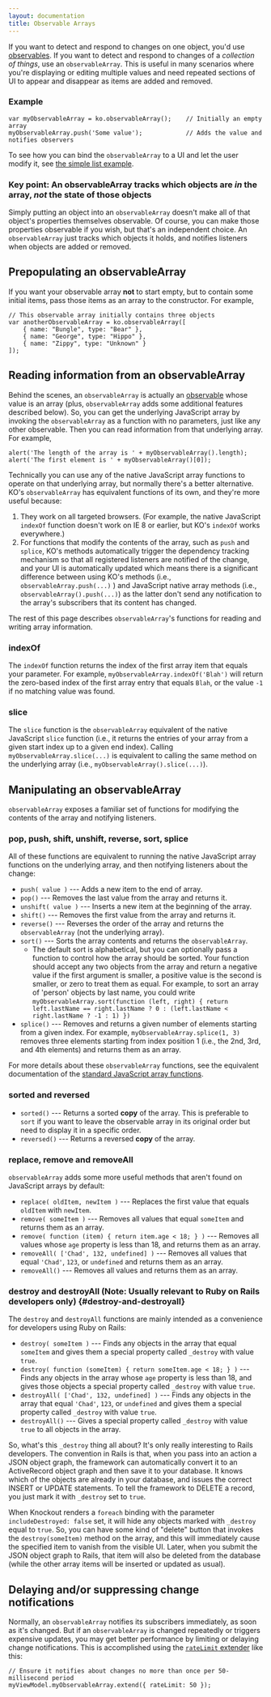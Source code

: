 ```yaml
---
layout: documentation
title: Observable Arrays
---
```


If you want to detect and respond to changes on one object, you'd use [observables](observables.html). If you want to detect and respond to changes of a *collection of things*, use an `observableArray`. This is useful in many scenarios where you're displaying or editing multiple values and need repeated sections of UI to appear and disappear as items are added and removed.

### Example

    var myObservableArray = ko.observableArray();    // Initially an empty array
    myObservableArray.push('Some value');            // Adds the value and notifies observers

To see how you can bind the `observableArray` to a UI and let the user modify it, see [the simple list example](../examples/simpleList.html).

### Key point: An observableArray tracks which objects are *in* the array, *not* the state of those objects

Simply putting an object into an `observableArray` doesn't make all of that object's properties themselves observable. Of course, you can make those properties observable if you wish, but that's an independent choice. An `observableArray` just tracks which objects it holds, and notifies listeners when objects are added or removed.

## Prepopulating an observableArray

If you want your observable array **not** to start empty, but to contain some initial items, pass those items as an array to the constructor. For example,

    // This observable array initially contains three objects
    var anotherObservableArray = ko.observableArray([
        { name: "Bungle", type: "Bear" },
        { name: "George", type: "Hippo" },
        { name: "Zippy", type: "Unknown" }
    ]);

## Reading information from an observableArray

Behind the scenes, an `observableArray` is actually an [observable](observables.html) whose value is an array (plus, `observableArray` adds some additional features described below). So, you can get the underlying JavaScript array by invoking the `observableArray` as a function with no parameters, just like any other observable. Then you can read information from that underlying array. For example,

    alert('The length of the array is ' + myObservableArray().length);
    alert('The first element is ' + myObservableArray()[0]);

Technically you can use any of the native JavaScript array functions to operate on that underlying array, but normally there's a better alternative. KO's `observableArray` has equivalent functions of its own, and they're more useful because:

 1. They work on all targeted browsers. (For example, the native JavaScript `indexOf` function doesn't work on IE 8 or earlier, but KO's `indexOf` works everywhere.)
 1. For functions that modify the contents of the array, such as `push` and `splice`, KO's methods automatically trigger the dependency tracking mechanism so that all registered listeners are notified of the change, and your UI is automatically updated which means there is a significant difference between using KO's methods (i.e., `observableArray.push(...)` ) and JavaScript native array methods (i.e., `observableArray().push(...)`) as the latter don't send any notification to the array's subscribers that its content has changed.

The rest of this page describes `observableArray`'s functions for reading and writing array information.

### indexOf

The `indexOf` function returns the index of the first array item that equals your parameter. For example, `myObservableArray.indexOf('Blah')` will return the zero-based index of the first array entry that equals `Blah`, or the value `-1` if no matching value was found.

### slice

The `slice` function is the `observableArray` equivalent of the native JavaScript `slice` function (i.e., it returns the entries of your array from a given start index up to a given end index). Calling `myObservableArray.slice(...)` is equivalent to calling the same method on the underlying array (i.e., `myObservableArray().slice(...)`).

## Manipulating an observableArray

`observableArray` exposes a familiar set of functions for modifying the contents of the array and notifying listeners.

### pop, push, shift, unshift, reverse, sort, splice

All of these functions are equivalent to running the native JavaScript array functions on the underlying array, and then notifying listeners about the change:

 * `push( value )` --- Adds a new item to the end of array.
 * `pop()` --- Removes the last value from the array and returns it.
 * `unshift( value )` --- Inserts a new item at the beginning of the array.
 * `shift()` --- Removes the first value from the array and returns it.
 * `reverse()` --- Reverses the order of the array and returns the `observableArray` (not the underlying array).
 * `sort()` --- Sorts the array contents and returns the `observableArray`.
   * The default sort is alphabetical, but you can optionally pass a function to control how the array should be sorted. Your function should accept any two objects from the array and return a negative value if the first argument is smaller, a positive value is the second is smaller, or zero to treat them as equal. For example, to sort an array of 'person' objects by last name, you could write `myObservableArray.sort(function (left, right) { return left.lastName == right.lastName ? 0 : (left.lastName < right.lastName ? -1 : 1) })`
 * `splice()` --- Removes and returns a given number of elements starting from a given index. For example, `myObservableArray.splice(1, 3)` removes three elements starting from index position 1 (i.e., the 2nd, 3rd, and 4th elements) and returns them as an array.

For more details about these `observableArray` functions, see the equivalent documentation of the [standard JavaScript array functions](https://developer.mozilla.org/en/JavaScript/Reference/Global_Objects/Array#Methods_2).

### sorted and reversed

 * `sorted()` --- Returns a sorted **copy** of the array. This is preferable to `sort` if you want to leave the observable array in its original order but need to display it in a specific order.
 * `reversed()` --- Returns a reversed **copy** of the array.

### replace, remove and removeAll

`observableArray` adds some more useful methods that aren't found on JavaScript arrays by default:

 * `replace( oldItem, newItem )` --- Replaces the first value that equals `oldItem` with `newItem`.
 * `remove( someItem )` --- Removes all values that equal `someItem` and returns them as an array.
 * `remove( function (item) { return item.age < 18; } )` --- Removes all values whose `age` property is less than 18, and returns them as an array.
 * `removeAll( ['Chad', 132, undefined] )` --- Removes all values that equal `'Chad'`, `123`, or `undefined` and returns them as an array.
 * `removeAll()` --- Removes all values and returns them as an array.

### destroy and destroyAll (Note: Usually relevant to Ruby on Rails developers only) {#destroy-and-destroyall}

The `destroy` and `destroyAll` functions are mainly intended as a convenience for developers using Ruby on Rails:

 * `destroy( someItem )` --- Finds any objects in the array that equal `someItem` and gives them a special property called `_destroy` with value `true`.
 * `destroy( function (someItem) { return someItem.age < 18; } )` --- Finds any objects in the array whose `age` property is less than 18, and gives those objects a special property called `_destroy` with value `true`.
 * `destroyAll( ['Chad', 132, undefined] )` --- Finds any objects in the array that equal `'Chad'`, `123`, or `undefined` and gives them a special property called `_destroy` with value `true`.
 * `destroyAll()` --- Gives a special property called `_destroy` with value `true` to all objects in the array.

So, what's this `_destroy` thing all about? It's only really interesting to Rails developers. The convention in Rails is that, when you pass into an action a JSON object graph, the framework can automatically convert it to an ActiveRecord object graph and then save it to your database. It knows which of the objects are already in your database, and issues the correct INSERT or UPDATE statements. To tell the framework to DELETE a record, you just mark it with `_destroy` set to `true`.

When Knockout renders a `foreach` binding with the parameter `includeDestroyed: false` set, it will hide any objects marked with `_destroy` equal to `true`. So, you can have some kind of "delete" button that invokes the `destroy(someItem)` method on the array, and this will immediately cause the specified item to vanish from the visible UI. Later, when you submit the JSON object graph to Rails, that item will also be deleted from the database (while the other array items will be inserted or updated as usual).

## Delaying and/or suppressing change notifications

Normally, an `observableArray` notifies its subscribers immediately, as soon as it's changed. But if an `observableArray` is changed repeatedly or triggers expensive updates, you may get better performance by limiting or delaying change notifications. This is accomplished using the [`rateLimit` extender](rateLimit-observable.html) like this:

    // Ensure it notifies about changes no more than once per 50-millisecond period
    myViewModel.myObservableArray.extend({ rateLimit: 50 });
